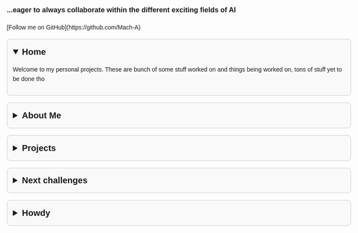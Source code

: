 
<html lang="en">
<head>
  <meta charset="UTF-8">
  <title>Your Name - Portfolio</title>
  <style>
    body {
      font-family: Arial, sans-serif;
      max-width: 800px;
      margin: 40px auto;
      padding: 0 20px;
      line-height: 1.6;
      background-color: #fdfdfd;
    }

    h1 {
      text-align: center;
      font-size: 2.5rem;
    }

    details {
      margin: 1rem 0;
      border: 1px solid #ccc;
      border-radius: 8px;
      padding: 0.8rem;
      background-color: #f9f9f9;
    }

    summary {
      font-weight: bold;
      font-size: 1.25rem;
      cursor: pointer;
    }

    summary::-webkit-details-marker {
      display: none;
    }

    details[open] summary::after {
      content: "▲";
      float: right;
    }

    summary::after {
      content: "▼";
      float: right;
    }

    a {
      color: #0366d6;
      text-decoration: none;
    }

    a:hover {
      text-decoration: underline;
    }
  </style>
</head>
<body>

  <h3>...eager to always collaborate within the different exciting fields of AI</h3>
  </h3>[Follow me on GitHub](https://github.com/Mach-A)</h3>


  <details open>
    <summary>Home</summary>
    <p>Welcome to my personal projects. These are bunch of some stuff worked on and things being worked on, tons of stuff yet to be done tho</p>
  </details>

  <details>
    <summary>About Me</summary>
    <p>Hi, I'm Alison, and these are my github projects, my concentration are in Machine Learning, Reinforcement Learning, Deep Learning, NLP, Computer vision tasks, Data analysis and Cloud computing.</p>
  </details>

  <details>
    <summary>Projects</summary>
    <ul>
      <li><strong>2024 NYC Yellow Taxi Database</strong>: A data analysis and ML models case study addressing insights from the database. Over 20 Million NYC rides were used within Jan-June 2024. Based off the three different ML models, easily I can predict NYC total tax for Yellow taxi, I can predict if a driver will receive a tip or not and a passenger payment type.  <a href="https://github.com/Mach-A/NYC_taxi_dataset_2024dataset">GitHub</a></li>
      <img src="asset/ride.png" alt="Zones/ride table" style="max-width: 100%; height: auto;">    
      <li><strong>Movie Genre Classifier</strong>: An LSTM-based model and a BERT-model to classify genres from movie synopses, trained on 14,000 movies. While improved LSTM Model(embedded with GloVe words) achieved over 72% acc(this is averagely a low accuracy metric), BERT Model(pretrained) achieved an accuracy of 93% <a href="https://github.com/yourusername/movie-genre-classifier">GitHub</a></li>
      <img src="asset/imp_lstm.png" alt="Improved LSTM Accuracy" style="max-width: 100%; height: auto;"> 
      <img src="asset/bert_model.png" alt="Bert Model with F1 score and Accuracy" style="max-width: 100%; height: auto;"> 
      <img src="asset/bert_f1_acc.png" alt="Bert Model with only F1 score<<macro/micro" style="max-width: 100%; height: auto;"> 
      <li><strong>Implementing regression models using the classicial MNIST dataset</strong>: The regression models, binary logistic regression and multi-logistic regression models were implemented using no inbuilt functions/external libraries <a href="https://github.com/Mach-A/mlr_blr_svm_using_mnist_dataset">GitHub</a></li>
      <img src="asset/rbf_vary_gamma.png" alt="Radial Basis Function with varying Gamme value on the MNIST dataset" style="max-width: 100%; height: auto;"> 
    </ul>
  </details>

<details>
    <summary>Next challenges</summary>
    <p>Currently working and also in team collaboration within a couple of research AI fields in preventive healthcare, consumer tech, some bits of mobility and advanced transportation systems like traffic count and vehicle type classification, interesting stuff basically.</p>
  </details>

  <details>
    <summary>Howdy</summary>
    <p>gcolally@gmail.com</p>
  </details>
  
</body>
</html>




  



